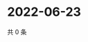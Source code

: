 # 2022-06-23

共 0 条

<!-- BEGIN WEIBO -->
<!-- 最后更新时间 Thu Jun 23 2022 02:19:40 GMT+0800 (China Standard Time) -->

<!-- END WEIBO -->
